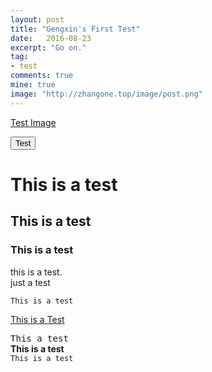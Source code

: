 ```yaml
---
layout: post
title: "Gengxin's First Test"
date:   2016-08-23
excerpt: "Go on."
tag:
- test
comments: true
mine: true
image: "http://zhangone.top/image/post.png"
---
```


[Test Image](http://zhangone.top/image/post.png)

<button class="btn shake shake-slow"> Test </button>

# This is a test
## This is a test
### This is a test
this is a test.  
just a test
~~~
This is a test
~~~
<div markdown="0"><a href="#" class="btn">This is a Test</a></div>

<kbd>T</kbd><kbd>h</kbd><kbd>i</kbd><kbd>s</kbd><kbd> </kbd><kbd>a</kbd><kbd> </kbd><kbd>t</kbd><kbd>e</kbd><kbd>s</kbd><kbd>t</kbd>  
**This is a test**  
`This is a test`
